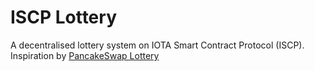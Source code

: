 # ISCP Lottery

A decentralised lottery system on IOTA Smart Contract Protocol (ISCP). Inspiration by [PancakeSwap Lottery](https://pancakeswap.finance/lottery)
